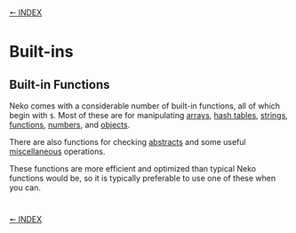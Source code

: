 [🠔 INDEX](index.md)
#

# Built-ins

## Built-in Functions

Neko comes with a considerable number of built-in functions, all of which begin with `$`. Most of these are for manipulating [arrays](arrays.md), [hash tables](hashtables.md), [strings](strings.md), [functions](functions.md), [numbers](numbers.md), and [objects](objects.md).

There are also functions for checking [abstracts](http://nekovm.org/doc/view/builtins#abstract) and some useful [miscellaneous](http://nekovm.org/doc/view/builtins#other) operations.

These functions are more efficient and optimized than typical Neko functions would be, so it is typically preferable to use one of these when you can.

#
[🠔 INDEX](index.md)
